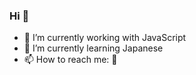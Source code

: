 ### Hi 👋

<!--
**isa-bel/isa-bel** is a ✨ _special_ ✨ repository because its `README.md` (this file) appears on your GitHub profile.

Here are some ideas to get you started:

- 🔭 I’m currently working with JavaScript
- 🌱 I’m currently learning Japanese
- 📫 How to reach me: 👀
-->

- 🔭 I’m currently working with JavaScript
- 🌱 I’m currently learning Japanese
- 📫 How to reach me: 👀
